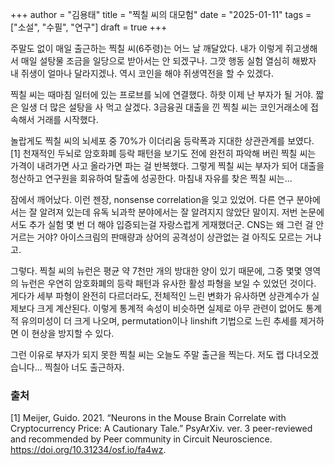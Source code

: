 +++
author = "김용태"
title = "찍칠 씨의 대모험"
date = "2025-01-11"
tags = ["소설", "수필", "연구"]
draft = true
+++

주말도 없이 매일 출근하는 찍칠 씨(6주령)는 어느 날 깨달았다. 내가 이렇게 쥐고생해서 매일 설탕물 조금을 일당으로 받아서는 안 되겠구나. 그깟 행동 실험 열심히 해봤자 내 쥐생이 얼마나 달라지겠나. 역시 코인을 해야 쥐생역전을 할 수 있겠다.

찍칠 씨는 때마침 일터에 있는 프로브를 뇌에 연결했다. 하핫 이제 난 부자가 될 거야. 짧은 일생 더 많은 설탕을 사 먹고 살겠다. 3금융권 대출을 낀 찍칠 씨는 코인거래소에 접속해서 거래를 시작했다.

놀랍게도 찍칠 씨의 뇌세포 중 70%가 이더리움 등락폭과 지대한 상관관계를 보였다. [1] 천재적인 두뇌로 암호화폐 등락 패턴을 보기도 전에 완전히 파악해 버린 찍칠 씨는 가격이 내려가면 사고 올라가면 파는 걸 반복했다. 그렇게 찍칠 씨는 부자가 되어 대출을 청산하고 연구원을 회유하여 탈출에 성공한다. 마침내 자유를 찾은 찍칠 씨는...

잠에서 깨어났다. 이런 젠장, nonsense correlation을 잊고 있었어. 다른 연구 분야에서는 잘 알려져 있는데 유독 뇌과학 분야에서는 잘 알려지지 않았단 말이지. 저번 논문에서도 추가 실험 몇 번 더 해야 입증되는걸 자랑스럽게 게재했더군. CNS는 왜 그런 걸 안 거르는 거야? 아이스크림의 판매량과 상어의 공격성이 상관없는 걸 아직도 모르는 거냐고.

그렇다. 찍칠 씨의 뉴런은 평균 약 7천만 개의 방대한 양이 있기 때문에, 그중 몇몇 영역의 뉴런은 우연히 암호화폐의 등락 패턴과 유사한 활성 파형을 보일 수 있었던 것이다. 게다가 세부 파형이 완전히 다르더라도, 전체적인 느린 변화가 유사하면 상관계수가 실제보다 크게 계산된다. 이렇게 통계적 속성이 비슷하면 실제로 아무 관련이 없어도 통계적 유의미성이 더 크게 나오며, permutation이나 linshift 기법으로 느린 추세를 제거하면 이 현상을 방지할 수 있다.

그런 이유로 부자가 되지 못한 찍칠 씨는 오늘도 주말 출근을 찍는다. 저도 랩 다녀오겠습니다... 찍칠아 너도 출근하자.

### 출처

[1] Meijer, Guido. 2021. “Neurons in the Mouse Brain Correlate with Cryptocurrency Price: A Cautionary Tale.” PsyArXiv. ver. 3 peer-reviewed and recommended by Peer community in Circuit Neuroscience. https://doi.org/10.31234/osf.io/fa4wz.
